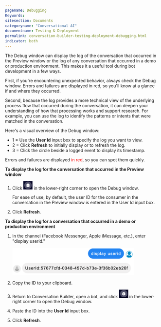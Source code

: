 ```yaml
---
pagename: Debugging
Keywords:
sitesection: Documents
categoryname: "Conversational AI"
documentname: Testing & Deployment
permalink: conversation-builder-testing-deployment-debugging.html
indicator: both
---
```


The Debug window can display the log of the conversation that occurred in the Preview window or the log of any conversation that occurred in a demo or production environment. This makes it a useful tool during bot development in a few ways.

First, if you're encountering unexpected behavior, always check the Debug window. Errors and failures are displayed in red, so you'll know at a glance if and where they occurred. 

Second, because the log provides a more technical view of the underlying process flow that occurred during the conversation, it can deepen your understanding of how that processing works and support research. For example, you can use the log to identify the patterns or intents that were matched in the conversation.

Here's a visual overview of the Debug window:



- 1 = Use the **User Id** input box to specify the log you want to view.
- 2 = Click **Refresh** to initially display or to refresh the log.
- 3 = Click the circle beside a logged event to display its timestamp.

Errors and failures are displayed <font color="red">in red</font>, so you can spot them quickly.

**To display the log for the conversation that occurred in the Preview window**

1. Click <img style="width:30px" src="img/ConvoBuilder/icon_debug.png"> in the lower-right corner to open the Debug window.
    
    For ease of use, by default, the user ID for the consumer in the conversation in the Preview window is entered in the User Id input box.

2. Click **Refresh**.

**To display the log for a conversation that occurred in a demo or production environment**

1. In the channel (Facebook Messenger, Apple iMessage, etc.), enter "display userid."
    
    <img style="width:400px" src="img/ConvoBuilder/debug_displayId.png">

2. Copy the ID to your clipboard.
3. Return to Conversation Builder, open a bot, and click <img style="width:30px" src="img/ConvoBuilder/icon_debug.png"> in the lower-right corner to open the Debug window.
4. Paste the ID into the **User Id** input box.
5. Click **Refresh**.